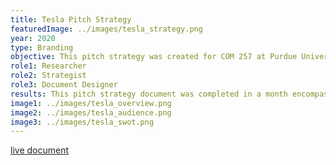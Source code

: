 ```yaml
---
title: Tesla Pitch Strategy
featuredImage: ../images/tesla_strategy.png
year: 2020
type: Branding
objective: This pitch strategy was created for COM 257 at Purdue University as coursework. This strategy required research into Tesla’s brand, voice, and competitors to propose four strategies for implementation in 2021. The campaign strategies had four main objectives, to generate buzz, generate sales, attract new audiences, and propose media outlets.
role1: Researcher
role2: Strategist
role3: Document Designer
results: This pitch strategy document was completed in a month encompassing both research and overall document design. The final deliverable adheres to Tesla’s current branding and is up to date with new product releases.
image1: ../images/tesla_overview.png
image2: ../images/tesla_audience.png
image3: ../images/tesla_swot.png
---
```


<a href="https://issuu.com/ndwenge/docs/pitch-strategy-reduced" style="color: #212529;">live document</a>